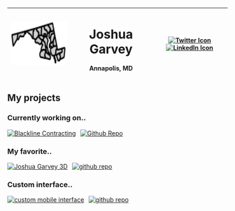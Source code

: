<div align="center" width="full" height="fit">

| **<img src="/images/md.svg" alt="Profile Image" width="auto" height="100">** | <h1> Joshua Garvey</h1><p>Annapolis, MD</p> | [![Twitter Icon](https://img.shields.io/badge/-Twitter-1DA1F2?style=flat-square&logo=twitter&logoColor=white)](https://twitter.com/joshuagarvey) [![LinkedIn Icon](https://img.shields.io/badge/-LinkedIn-0077B5?style=flat-square&logo=linkedin&logoColor=white)](https://linkedin.com/in/joshuagarvey) |
| ---------------------------------------------------------------------------- | ------------------------------------------- | -------------------------------------------------------------------------------------------------------------------------------------------------------------------------------------------------------------------------------------------------------------------------------------------------------- |

</div>

## My projects

### Currently working on..

<div align="left">
  <div style="display: flex; align-items: left; justify-content: between; text-align: center;">
  <a href="https://blackline.joshuagarvey.com/">
    <img src="https://i.imgur.com/4vIR4RL.png" alt="Blackline Contracting" width="90%" style="margin-right: 10px;"> 
    </a>
    <a href="https://github.com/Jgar514/blacklinecontracting.com/tree/beta">
    <img src="https://i.imgur.com/J6LeoUb.png" alt="Github Repo" width="6%"> 
    </a>
  </div>
</div>

### My favorite..

<div align="left">
  <div style="display: flex; align-items: left; justify-content: between; text-align: center;">
  <a href="https://joshuagarvey.com/" target="_blank">
    <img src="https://i.imgur.com/euEDKsN.png" alt="Joshua Garvey 3D" width="90%" style="margin-right: 10px;"> 
    </a>
    <a href="https://github.com/Jgar514/JoshandEllie#readme" target="_blank">
    <img src="https://i.imgur.com/J6LeoUb.png" alt="github repo" width="6%">
    </a> 
  </div>
</div>

### Custom interface..

<div align="left">
  <div style="display: flex; align-items: left; justify-content: between; text-align: center;">
  <a href="https://ui.joshuagarvey.com/" target="_blank">
    <img src="https://i.imgur.com/TLtDi27.png" alt="custom mobile interface" width="90%" style="margin-right: 10px;"> </a><!-- Adjust the width and margin as needed --> <a href="https://github.com/Jgar514/mobileUI_subdomain_netlify#readme/" target="_blank">
    <img src="https://i.imgur.com/J6LeoUb.png" alt="github repo" width="6%"> </a>
  </div>
</div>
